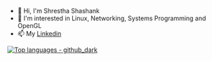 

<!--
## Some Links :)
🌐 [Link to my Portfolio](https://shrestha-shashank-144.vercel.app) </br>
🔭 [Codepen](https://codepen.io/shresth72) </br>
-->
- 👋 Hi, I'm Shrestha Shashank
- 👀 I'm interested in Linux, Networking, Systems Programming and OpenGL
- 📫 My [Linkedin](https://www.linkedin.com/in/shrestha-shashank-38002b22b)

<a href="https://github.com/shresth72">
  <img src="https://github-readme-stats.vercel.app/api/top-langs/?username=shresth72&layout=compact&theme=github_dark&hide=C%2B%2B,Lua,HCL,CSS,HTML,Swift,EJS,SCSS,LLVM,Javascript,Jupyter%20Notebook" alt="Top languages - github_dark">
</a>
